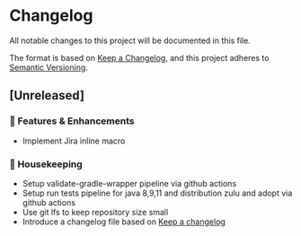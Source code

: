 # Changelog
All notable changes to this project will be documented in this file.

The format is based on [Keep a Changelog](https://keepachangelog.com/en/1.0.0/),
and this project adheres to [Semantic Versioning](https://semver.org/spec/v2.0.0.html).

## [Unreleased]

### :rocket: Features & Enhancements
- Implement Jira inline macro

### :broom: Housekeeping
- Setup validate-gradle-wrapper pipeline via github actions
- Setup run tests pipeline for java 8,9,11 and distribution zulu and adopt via github actions
- Use git lfs to keep repository size small
- Introduce a changelog file based on [Keep a changelog](https://keepachangelog.com/en/1.0.0/)